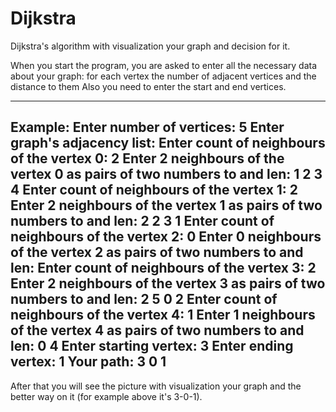 # Dijkstra
Dijkstra's algorithm with visualization your graph and decision for it.

When you start the program, you are asked to enter all the necessary data about your graph:
for each vertex the number of adjacent vertices and the distance to them
Also you need to enter the start and end vertices.

--------------------------------------------------------------------------------
Example:
Enter number of vertices:
5
Enter graph's adjacency list:
Enter count of neighbours of the vertex 0:
2
Enter 2 neighbours of the vertex 0 as pairs of two numbers to and len:
1 2
3 4
Enter count of neighbours of the vertex 1:
2
Enter 2 neighbours of the vertex 1 as pairs of two numbers to and len:
2	2
3	1
Enter count of neighbours of the vertex 2:
0
Enter 0 neighbours of the vertex 2 as pairs of two numbers to and len:
Enter count of neighbours of the vertex 3:
2
Enter 2 neighbours of the vertex 3 as pairs of two numbers to and len:
2 5
0 2
Enter count of neighbours of the vertex 4:
1
Enter 1 neighbours of the vertex 4 as pairs of two numbers to and len:
0	4
Enter starting vertex:
3
Enter ending vertex:
1
Your path: 3 0 1
------------------------------------------------------------------------------

After that you will see the picture with visualization your graph and the better way on it (for example above it's 3-0-1).
